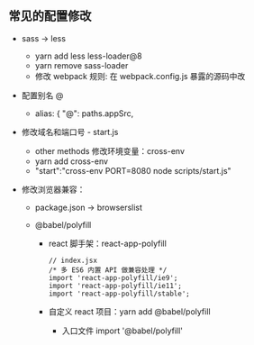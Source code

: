 ## 常见的配置修改

- sass -> less
  - yarn add less less-loader@8
  - yarn remove sass-loader
  - 修改 webpack 规则: 在 webpack.config.js 暴露的源码中改
- 配置别名 @

  - alias: {
    "@": paths.appSrc,

- 修改域名和端口号 - start.js
  - other methods 修改环境变量：cross-env
  - yarn add cross-env
  - "start":"cross-env PORT=8080 node scripts/start.js"
- 修改浏览器兼容：

  - package.json -> browserslist
  - @babel/polyfill

    - react 脚手架：react-app-polyfill

      ```
      // index.jsx
      /* 多 ES6 内置 API 做兼容处理 */
      import 'react-app-polyfill/ie9';
      import 'react-app-polyfill/ie11';
      import 'react-app-polyfill/stable';
      ```

    - 自定义 react 项目：yarn add @babel/polyfill
      - 入口文件 import '@babel/polyfill'
